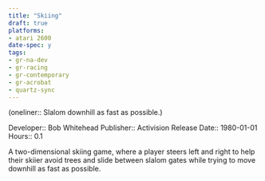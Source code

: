 ```yaml
---
title: "Skiing"
draft: true
platforms:
- atari 2600
date-spec: y
tags:
- gr-na-dev
- gr-racing
- gr-contemporary
- gr-acrobat 
- quartz-sync
---
```


(oneliner:: Slalom downhill as fast as possible.)

Developer:: Bob Whitehead
Publisher:: Activision
Release Date:: 1980-01-01
Hours:: 0.1

A two-dimensional skiing game, where a player steers left and right to help their skiier avoid trees and slide between slalom gates while trying to move downhill as fast as possible.